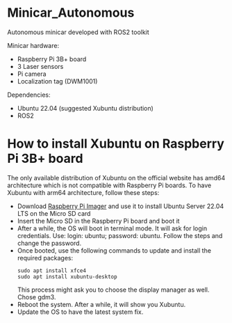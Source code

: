 # Minicar_Autonomous
Autonomous minicar developed with ROS2 toolkit

Minicar hardware:
- Raspberry Pi 3B+ board
- 3 Laser sensors
- Pi camera
- Localization tag (DWM1001)
  
Dependencies:
- Ubuntu 22.04 (suggested Xubuntu distribution)
- ROS2


# How to install Xubuntu on Raspberry Pi 3B+ board

The only available distribution of Xubuntu on the official website has amd64 architecture which is not compatible with Raspberry Pi boards. To have Xubuntu with arm64 architecture, follow these steps:
- Download [Raspberry Pi Imager](https://www.raspberrypi.com/software/) and use it to install Ubuntu Server 22.04 LTS on the Micro SD card
- Insert the Micro SD in the Raspberry Pi board and boot it
- After a while, the OS will boot in terminal mode. It will ask for login credentials. Use: login: ubuntu; password: ubuntu. Follow the steps and change the password.
- Once booted, use the following commands to update and install the required packages:
  ```
  sudo apt install xfce4
  sudo apt install xubuntu-desktop
  ```
  This process might ask you to choose the display manager as well. Chose gdm3.
- Reboot the system. After a while, it will show you Xubuntu.
- Update the OS to have the latest system fix.
